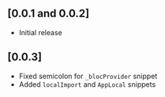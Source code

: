 ## [0.0.1 and 0.0.2]

- Initial release

## [0.0.3]

- Fixed semicolon for ```_blocProvider``` snippet
- Added ```localImport``` and ```AppLocal``` snippets